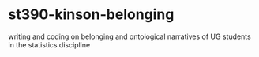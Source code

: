 # st390-kinson-belonging
writing and coding on belonging and ontological narratives of UG students in the statistics discipline
